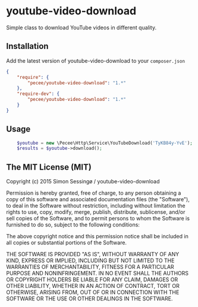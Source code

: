 # youtube-video-download
Simple class to download YouTube videos in different quality.

## Installation
Add the latest version of youtube-video-download to your ```composer.json```

```json
{
    "require": {
        "pecee/youtube-video-download": "1.*"
    },
    "require-dev": {
        "pecee/youtube-video-download": "1.*"
    }
}
```

## Usage

```php
    $youtube = new \Pecee\Http\Service\YouTubeDownload('TyKB84y-YvE');
    $results = $youtube->download();
```

## The MIT License (MIT)

Copyright (c) 2015 Simon Sessingø / youtube-video-download

Permission is hereby granted, free of charge, to any person obtaining a copy
of this software and associated documentation files (the "Software"), to deal
in the Software without restriction, including without limitation the rights
to use, copy, modify, merge, publish, distribute, sublicense, and/or sell
copies of the Software, and to permit persons to whom the Software is
furnished to do so, subject to the following conditions:

The above copyright notice and this permission notice shall be included in all
copies or substantial portions of the Software.

THE SOFTWARE IS PROVIDED "AS IS", WITHOUT WARRANTY OF ANY KIND, EXPRESS OR
IMPLIED, INCLUDING BUT NOT LIMITED TO THE WARRANTIES OF MERCHANTABILITY,
FITNESS FOR A PARTICULAR PURPOSE AND NONINFRINGEMENT. IN NO EVENT SHALL THE
AUTHORS OR COPYRIGHT HOLDERS BE LIABLE FOR ANY CLAIM, DAMAGES OR OTHER
LIABILITY, WHETHER IN AN ACTION OF CONTRACT, TORT OR OTHERWISE, ARISING FROM,
OUT OF OR IN CONNECTION WITH THE SOFTWARE OR THE USE OR OTHER DEALINGS IN THE
SOFTWARE.
